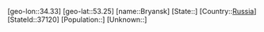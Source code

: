 ﻿---
location: [53.25,34.33]
type: City
tags:
- geo/City


SpocWebEntityId: 29377
isDeleted: false
confidential: public

---
[geo-lon::34.33]
[geo-lat::53.25]
[name::Bryansk]
[State::]
[Country::[Russia](geo/Continent/Europe/Russia.md)]
[StateId::37120]
[Population::]
[Unknown::]

